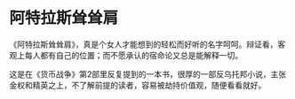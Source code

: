 # 阿特拉斯耸耸肩

《阿特拉斯耸耸肩》，真是个女人才能想到的轻松而好听的名字呵呵。辩证看，客观上每人都有自己的位置；而不愿承认的宿命论又总是能解释一切。

这是在《货币战争》第2部里反复提到的一本书，很厚的一部反乌托邦小说，主张金权和精英之上，不了解前提的读者，容易被劫持价值观，随便看看就好。
